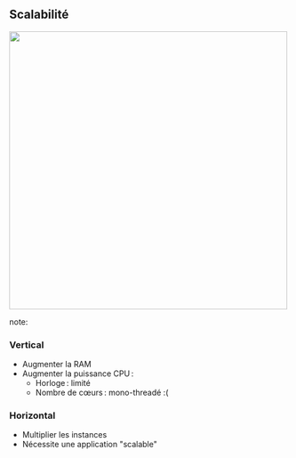 ## Scalabilité

<img src="images/horizontal-vertical-scalability.jpg" height="500">

note:

### Vertical

* Augmenter la RAM
* Augmenter la puissance CPU :
  * Horloge : limité
  * Nombre de cœurs : mono-threadé :(

### Horizontal

* Multiplier les instances
* Nécessite une application "scalable"
